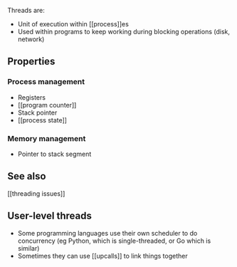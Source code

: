 Threads are:
* Unit of execution within [[process]]es
* Used within programs to keep working during blocking operations (disk, network)

## Properties

### Process management
- Registers
- [[program counter]]
- Stack pointer
- [[process state]]

### Memory management
- Pointer to stack segment

## See also
[[threading issues]]

## User-level threads
- Some programming languages use their own scheduler to do concurrency (eg Python, which is single-threaded, or Go which is similar)
- Sometimes they can use [[upcalls]] to link things together